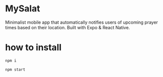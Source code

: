 # MySalat
Minimalist mobile app that automatically notifies users of upcoming prayer times based on their location. Built with Expo &amp; React Native.

# how to install
```bash
npm i

npm start
```
